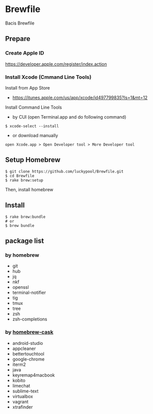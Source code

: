 Brewfile
========

Bacis Brewfile

## Prepare

### Create Apple ID

https://developer.apple.com/register/index.action

### Install Xcode (Cmmand Line Tools)

Install from App Store

- https://itunes.apple.com/us/app/xcode/id497799835?ls=1&mt=12

Install Command Line Tools

- by CUI (open Terminal.app and do following command)

```
$ xcode-select --install
```

- or download manually

```
open Xcode.app > Open Developer tool > More Developer tool
```

## Setup Homebrew

```
$ git clone https://github.com/luckypool/Brewfile.git
$ cd Brewfile
$ rake brew:setup
```

Then, install homebrew

## Install 

```
$ rake brew:bundle
# or
$ brew bundle
```

## package list

### by homebrew

- git
- hub
- jq
- nkf
- openssl
- terminal-notifier
- tig
- tmux
- tree
- zsh
- zsh-completions

### by [homebrew-cask](https://github.com/phinze/homebrew-cask)

- android-studio
- appcleaner
- bettertouchtool
- google-chrome
- iterm2
- java
- keyremap4macbook
- kobito
- limechat
- sublime-text
- virtualbox
- vagrant
- xtrafinder

